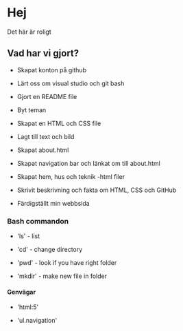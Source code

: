 # Hej

Det här är roligt

## Vad har vi gjort?

- Skapat konton på github

- Lärt oss om visual studio och git bash

- Gjort en README file

- Byt teman

- Skapat en HTML och CSS file

- Lagt till text och bild

- Skapat about.html
  
- Skapat navigation bar och länkat om till about.html

- Skapat hem, hus och teknik -html filer

- Skrivit beskrivning och fakta om HTML, CSS och GitHub

- Färdigställt min webbsida

### Bash commandon

- 'ls' - list

- 'cd' - change directory

- 'pwd' - look if you have right folder

- 'mkdir' - make new file in folder

#### Genvägar

- 'html:5' 

- 'ul.navigation'


